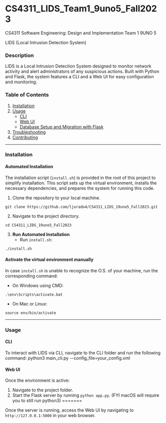 # CS4311_LIDS_Team1_9uno5_Fall2023

CS4311 Software Engineering: Design and Implementation Team 1 9UNO 5

LIDS (Local Intrusion Detection System)

### Description

LIDS is a Local Intrusion Detection System designed to monitor network activity and alert administrators of any suspicious actions. Built with Python and Flask, the system features a CLI and a Web UI for easy configuration and monitoring.

### Table of Contents

1. [Installation](#installation)
2. [Usage](#usage)
   - [CLI](#cli)
   - [Web UI](#web-ui)
   - [Database Setup and Migration with Flask](#database-setup-and-migration-with-flask)
3. [Troubleshooting](#troubleshooting)
4. [Contributing](#contributing)

---

### Installation

#### Automated Installation
The installation script (`install.sh`) is provided in the root of this project to simplify installation. This script sets up the virtual environment, installs the necessary dependencies, and prepares the system for running this code.

1. Clone the repository to your local machine.
```
git clone https://github.com/ljurado4/CS4311_LIDS_19uno5_Fall2023.git
```

2. Navigate to the project directory.
```
cd CS4311_LIDS_19uno5_Fall2023
```

3. **Run Automated Installation**
   - Run `install.sh`:
```
./install.sh
```

#### Activate the virtual environment manually
In case `install.sh` is unable to recognize the O.S. of your machine, run the corresponding command:
   - On Windows using CMD:
```
.\env\Scripts\activate.bat
```

   - On Mac or Linux:
```
source env/bin/activate
```

---

### Usage

#### CLI

To interact with LIDS via CLI, navigate to the CLI folder and run the following command:
python3 main_cli.py --config_file=your_config.xml

#### Web UI

Once the environment is active:
1. Navigate to the project folder.
2. Start the Flask server by running `python app.py`. (FYI macOS will require you to still run python3)
=======

Once the server is running, access the Web UI by navigating to `http://127.0.0.1:5000` in your web browser.